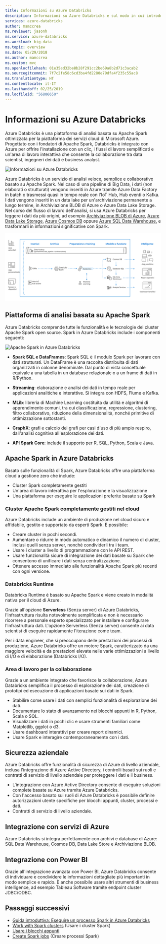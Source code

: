 ```yaml
---
title: Informazioni su Azure Databricks
description: Informazioni su Azure Databricks e sul modo in cui introduce Spark in Databricks in Azure. Azure Databricks è una piattaforma di analisi basata su Apache Spark ottimizzata per la piattaforma dei servizi cloud di Microsoft Azure.
services: azure-databricks
author: mamccrea
ms.reviewer: jasonh
ms.service: azure-databricks
ms.workload: big-data
ms.topic: overview
ms.date: 05/29/2018
ms.author: mamccrea
ms.custom: mvc
ms.openlocfilehash: 01e35ed32be8b28f291cc2be69a8b2d71c3acab2
ms.sourcegitcommit: 7f7c2fe58c6cd3ba4fd2280e79dfa4f235c55ac8
ms.translationtype: HT
ms.contentlocale: it-IT
ms.lasthandoff: 02/25/2019
ms.locfileid: "56806650"
---
```

# <a name="what-is-azure-databricks"></a>Informazioni su Azure Databricks

Azure Databricks è una piattaforma di analisi basata su Apache Spark ottimizzata per la piattaforma dei servizi cloud di Microsoft Azure. Progettato con i fondatori di Apache Spark, Databricks è integrato con Azure per offrire l'installazione con un clic, i flussi di lavoro semplificati e un'area di lavoro interattiva che consente la collaborazione tra data scientist, ingegneri dei dati e business analyst.

![Informazioni su Azure Databricks](./media/what-is-azure-databricks/azure-databricks-overview.png "Informazioni su Azure Databricks")

Azure Databricks è un servizio di analisi veloce, semplice e collaborativo basato su Apache Spark. Nel caso di una pipeline di Big Data, i dati (non elaborati o strutturati) vengono inseriti in Azure tramite Azure Data Factory in batch o trasmessi quasi in tempo reale con l'IoT Hub, Hub eventi o Kafka. I dati vengono inseriti in un data lake per un'archiviazione permanente a lungo termine, in Archiviazione BLOB di Azure o Azure Data Lake Storage. Nel corso del flusso di lavoro dell'analisi, si usa Azure Databricks per leggere i dati da più origini, ad esempio [Archiviazione BLOB di Azure](../storage/blobs/storage-blobs-introduction.md), [Azure Data Lake Storage](../data-lake-store/index.md), [Azure Cosmos DB](../cosmos-db/index.yml) oppure [Azure SQL Data Warehouse](../sql-data-warehouse/index.md), e trasformarli in informazioni significative con Spark.

![Pipeline di Databricks](./media/what-is-azure-databricks/databricks-pipeline.png)

## <a name="apache-spark-based-analytics-platform"></a>Piattaforma di analisi basata su Apache Spark

Azure Databricks comprende tutte le funzionalità e le tecnologie del cluster Apache Spark open source. Spark in Azure Databricks include i componenti seguenti:

![Apache Spark in Azure Databricks](./media/what-is-azure-databricks/apache-spark-ecosystem-databricks.png "Apache Spark in Azure Databricks")

* **Spark SQL e DataFrames**: Spark SQL è il modulo Spark per lavorare con dati strutturati. Un DataFrame è una raccolta distribuita di dati organizzati in colonne denominate. Dal punto di vista concettuale equivale a una tabella in un database relazionale o a un frame di dati in R/Python.

* **Streaming**: elaborazione e analisi dei dati in tempo reale per applicazioni analitiche e interattive. Si integra con HDFS, Flume e Kafka.

* **MLib**: libreria di Machine Learning costituita da utilità e algoritmi di apprendimento comuni, tra cui classificazione, regressione, clustering, filtro collaborativo, riduzione della dimensionalità, nonché primitive di ottimizzazione sottostanti.

* **GraphX**: grafi e calcolo dei grafi per casi d'uso di più ampio respiro, dall'analisi cognitiva all'esplorazione dei dati.

* **API Spark Core**: include il supporto per R, SQL, Python, Scala e Java.

## <a name="apache-spark-in-azure-databricks"></a>Apache Spark in Azure Databricks

Basato sulle funzionalità di Spark, Azure Databricks offre una piattaforma cloud a gestione zero che include:

- Cluster Spark completamente gestiti
- Un'area di lavoro interattiva per l'esplorazione e la visualizzazione
- Una piattaforma per eseguire le applicazioni preferite basate su Spark

### <a name="fully-managed-apache-spark-clusters-in-the-cloud"></a>Cluster Apache Spark completamente gestiti nel cloud

Azure Databricks include un ambiente di produzione nel cloud sicuro e affidabile, gestito e supportato da esperti Spark. È possibile:

* Creare cluster in pochi secondi.
* Aumentare o ridurre in modo automatico e dinamico il numero di cluster, inclusi quelli senza server, nonché condividerli tra i team. 
* Usare i cluster a livello di programmazione con le API REST. 
* Usare funzionalità sicure di integrazione dei dati basate su Spark che consentono di unificare i dati senza centralizzazione. 
* Ottenere accesso immediato alle funzionalità Apache Spark più recenti con ogni versione.

### <a name="databricks-runtime"></a>Databricks Runtime
Databricks Runtime è basato su Apache Spark e viene creato in modalità nativa per il cloud di Azure. 

Grazie all'opzione **Serverless** (Senza server) di Azure Databricks, l'infrastruttura risulta notevolmente semplificata e non è necessario ricorrere a personale esperto specializzato per installare e configurare l'infrastruttura dati. L'opzione Serverless (Senza server) consente ai data scientist di eseguire rapidamente l'iterazione come team.

Per i data engineer, che si preoccupano delle prestazioni dei processi di produzione, Azure Databricks offre un motore Spark, caratterizzato da una maggiore velocità e da prestazioni elevate nelle varie ottimizzazioni a livello di I/O e di elaborazione (Databricks I/O).

### <a name="workspace-for-collaboration"></a>Area di lavoro per la collaborazione

Grazie a un ambiente integrato che favorisce la collaborazione, Azure Databricks semplifica il processo di esplorazione dei dati, creazione di prototipi ed esecuzione di applicazioni basate sui dati in Spark.

* Stabilire come usare i dati con semplici funzionalità di esplorazione dei dati.
* Documentare lo stato di avanzamento nei blocchi appunti in R, Python, Scala o SQL.
* Visualizzare i dati in pochi clic e usare strumenti familiari come Matplotlib, ggplot o d3.
* Usare dashboard interattivi per creare report dinamici.
* Usare Spark e interagire contemporaneamente con i dati.

## <a name="enterprise-security"></a>Sicurezza aziendale

Azure Databricks offre funzionalità di sicurezza di Azure di livello aziendale, inclusa l'integrazione di Azure Active Directory, i controlli basati sui ruoli e contratti di servizio di livello aziendale per proteggere i dati e il business.

* L'integrazione con Azure Active Directory consente di eseguire soluzioni complete basate su Azure tramite Azure Databricks.
* Con l'accesso basato sui ruoli di Azure Databricks è possibile definire autorizzazioni utente specifiche per blocchi appunti, cluster, processi e dati.
* Contratti di servizio di livello aziendale. 

## <a name="integration-with-azure-services"></a>Integrazione con servizi di Azure

Azure Databricks si integra perfettamente con archivi e database di Azure: SQL Data Warehouse, Cosmos DB, Data Lake Store e Archiviazione BLOB. 

## <a name="integration-with-power-bi"></a>Integrazione con Power BI
Grazie all'integrazione avanzata con Power BI, Azure Databricks consente di individuare e condividere le informazioni dettagliate più importanti in modo semplice e rapido. È anche possibile usare altri strumenti di business intelligence, ad esempio Tableau Software tramite endpoint cluster JDBC/ODBC.

## <a name="next-steps"></a>Passaggi successivi

* [Guida introduttiva: Eseguire un processo Spark in Azure Databricks](quickstart-create-databricks-workspace-portal.md)
* [Work with Spark clusters](https://docs.azuredatabricks.net/user-guide/clusters/index.html) (Usare i cluster Spark)
* [Usare i blocchi appunti](https://docs.azuredatabricks.net/user-guide/notebooks/index.html)
* [Create Spark jobs](https://docs.azuredatabricks.net/user-guide/jobs.html) (Creare processi Spark)

 









